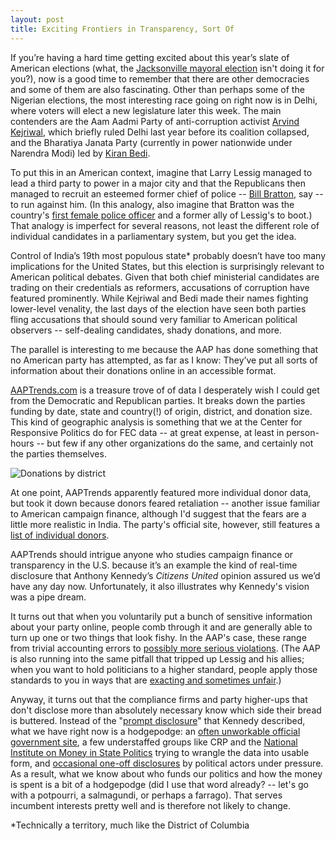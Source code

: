 ```yaml
---
layout: post
title: Exciting Frontiers in Transparency, Sort Of
---
```


If you’re having a hard time getting excited about this year’s slate of American 
elections (what, the [Jacksonville mayoral election](http://www.dailykos.com/story/2015/01/28/1360743/-Daily-Kos-Elections-2015-election-calendar)
isn't doing it for you?), now is a good time to remember that there are other democracies and some of 
them are also fascinating. Other than perhaps some of the Nigerian elections, the most 
interesting race going on right now is in Delhi, where voters will elect a new legislature
later this week. The main contenders are the Aam Aadmi Party of anti-corruption activist
[Arvind Kejriwal](https://en.wikipedia.org/wiki/Arvind_Kejriwal), which briefly ruled 
Delhi last year before its coalition collapsed,
and the Bharatiya Janata Party (currently in power nationwide under Narendra Modi) 
led by [Kiran Bedi](https://en.wikipedia.org/wiki/Kiran_Bedi). 

To put this in an American context, imagine that Larry Lessig managed to lead a third party to power in a major city 
and that the Republicans then managed to recruit an esteemed former chief of police 
-- [Bill Bratton](https://en.wikipedia.org/wiki/William_Bratton), say -- to run against him. 
(In this analogy, also imagine that Bratton was the country's 
[first female police officer](http://scroll.in/article/703786/'Dictatorial'-Kiran-Bedi-is-trying-to-be-Delhi%E2%80%99s-own-Modi-%E2%80%92-but-without-any-of-his-political-capital)
and a former ally of Lessig's to boot.) That analogy is imperfect for several reasons, not
least the different role of individual candidates in a parliamentary system, but you get the idea.

Control of India’s 19th most populous state* probably doesn’t have too many 
implications for the United States, but this election is surprisingly relevant to American 
political debates. Given that both chief ministerial candidates are trading on their 
credentials as reformers, accusations of corruption have featured prominently. While 
Kejriwal and Bedi made their names fighting lower-level venality, the last days of the 
election have seen both parties fling accusations that should sound very familiar to 
American political observers -- self-dealing candidates, shady donations, and more. 

The parallel is interesting to me because the AAP has done something that no 
American party has attempted, as far as I know: They’ve put all sorts of information 
about their donations online in an accessible format.

[AAPTrends.com](http://www.aaptrends.com) is a treasure trove of of data I desperately wish I could get from
the Democratic and Republican parties. It breaks down the parties funding by date, state and country(!)
of origin, district, and donation size. This kind of geographic analysis is something that
we at the Center for Responsive Politics do for FEC data -- at great expense, at least in
person-hours -- but few if any other organizations do the same, and certainly not the 
parties themselves. 

![Donations by district]({{http://www.andrewmayersohn.com}}/assets/aap_screenshot)

At one point, AAPTrends apparently featured more individual donor data, 
but took it down because donors feared retaliation -- another issue familiar to American 
campaign finance, although I'd suggest that the fears are a little more realistic in India.
The party's official site, however, still features a 
[list of individual donors](http://www.aamaadmiparty.org/donation-list).

AAPTrends should intrigue anyone who studies campaign finance or transparency in the U.S. 
because it’s an example the kind of real-time disclosure that Anthony Kennedy’s _Citizens 
United_ opinion assured us we’d have any day now. Unfortunately, it also illustrates why
Kennedy's vision was a pipe dream.

It turns out that when you voluntarily put a bunch of sensitive information about your
party online, people comb through it and are generally able to turn up one or two things
that look fishy. In the AAP's case, these range from trivial accounting errors to [possibly
more serious violations](http://www.firstpost.com/politics/mystery-money-malicious-move-desperate-bjp-says-aaps-meera-sanyal-2076485.html).
(The AAP is also running into the same pitfall that tripped up Lessig and his allies; 
when you want to hold politicians to a higher standard, people apply those standards to you in ways that are 
[exacting and sometimes unfair](http://www.thehindu.com/elections/delhi2015/aap-funding-questioned/article6851718.ece).) 

Anyway, it turns out that the compliance firms and party higher-ups that don't disclose
more than absolutely necessary know which side their bread is buttered. Instead of the 
"[prompt disclosure](http://www.npr.org/blogs/itsallpolitics/2012/06/07/154526639/theres-more-secret-money-in-politics-despite-justice-kennedys-opinion)"
that Kennedy described, what we have right now is a 
hodgepodge: an [often unworkable official government site](www.fec.gov/),
a few understaffed groups like CRP and the [National Institute on Money in State Politics](http://www.followthemoney.org/)
trying to wrangle the data into usable form, and 
[occasional one-off disclosures](http://www.washingtonpost.com/blogs/plum-line/wp/2015/01/21/center-for-american-progress-poised-to-wield-influence-over-2016-reveals-its-top-donors/) 
by political actors under pressure. As a result, what we know about who funds our politics
and how the money is spent is a bit of a hodgepodge (did I use that word already? -- let's
go with a potpourri, a salmagundi, or perhaps a farrago). That serves incumbent interests 
pretty well and is therefore not likely to change.  

*Technically a territory, much like the District of Columbia
